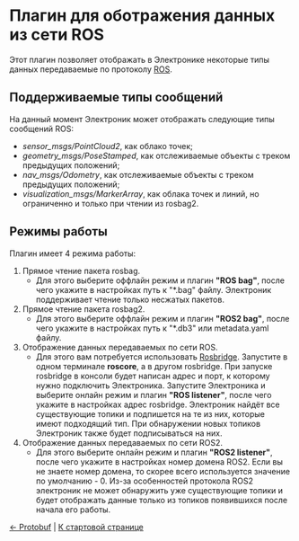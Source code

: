 # Плагин для оботражения данных из сети ROS

Этот плагин позволяет отображать в Электронике некоторые типы данных передаваемые по протоколу [ROS](https://www.ros.org/).

## Поддерживаемые типы сообщений

На данный момент Электроник может отображать следующие типы сообщений ROS:
- *sensor_msgs/PointCloud2*, как облако точек;
- *geometry_msgs/PoseStamped*, как отслеживаемые объекты с треком предыдущих положений;
- *nav_msgs/Odometry*, как отслеживаемые объекты с треком предыдущих положений;
- *visualization_msgs/MarkerArray*, как облака точек и линий, но ограниченно и только при чтении из rosbag2.

## Режимы работы

Плагин имеет 4 режима работы:
1) Прямое чтение пакета rosbag. 
    - Для этого выберите оффлайн режим и плагин **"ROS bag"**, после чего укажите в настройках путь к "*.bag" файлу.
    Электроник поддерживает чтение только несжатых пакетов.
2) Прямое чтение пакета rosbag2.
    - Для этого выберите оффлайн режим и плагин **"ROS2 bag"**, после чего укажите в настройках путь к "*.db3" или metadata.yaml файлу.
3) Отображение данных передаваемых по сети ROS.
    - Для этого вам потребуется использовать [Rosbridge](http://wiki.ros.org/rosbridge_suite/Tutorials/RunningRosbridge).
    Запустите в одном терминале **roscore**, а в другом rosbridge. При запуске rosbridge в консоли будет написан адрес и порт, к 
      которому нужно подключить Электроника. Запустите Электроника и выберите онлайн режим и плагин **"ROS listener"**, 
      после чего укажите в настройках адрес rosbridge. Электроник найдёт все существующие топики и подпишется на те из них,
      которые имеют подходящий тип. При обнаружении новых топиков Электроник также будет подписываться на них.
4) Отображение данных передаваемых по сети ROS2.
    - Для этого выберите онлайн режим и плагин **"ROS2 listener"**, после чего укажите в настройках номер домена ROS2.
    Если вы не знаете номер домена, то скорее всего используется значение по умолчанию - 0.
      Из-за особенностей протокола ROS2 электроник не может обнаружить уже существующие топики и будет отображать
      данные только из топиков появившихся после начала его работы.

[<- Protobuf](Protobuf-RU.md) | [К стартовой странице](Home-RU.md)
